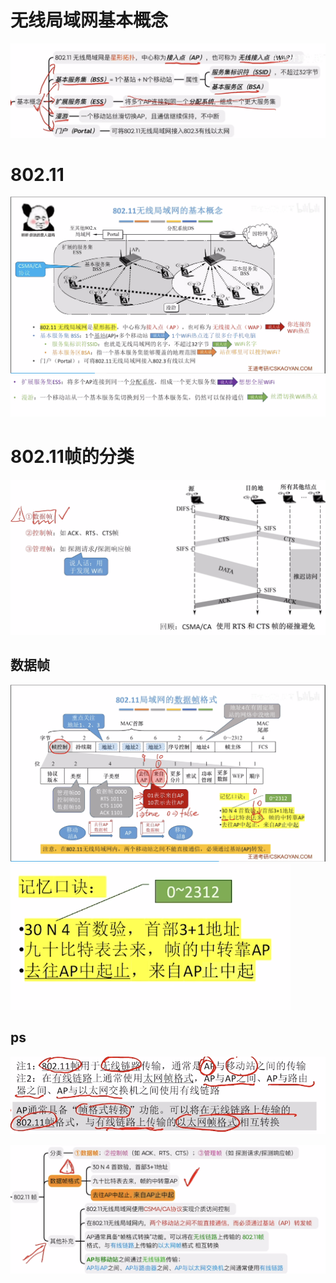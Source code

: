 
# 无线局域网基本概念
![输入图片说明](/imgs/2025-08-02/1aeLy4bjlBDCaKJO.png)
# 802.11
![输入图片说明](/imgs/2025-08-02/Na0LyCur7vefQxaV.png)
![输入图片说明](/imgs/2025-08-02/YJhJ3oIXTFoMCHs9.png)
# 802.11帧的分类
![输入图片说明](/imgs/2025-08-02/hyaFkBlrS21DSJ4A.png)

## 数据帧
![输入图片说明](/imgs/2025-08-02/lAlFO4H0BB6NDg6l.png)
![输入图片说明](/imgs/2025-08-02/x4Q2jnHfZe68cHCH.png)
## ps
![输入图片说明](/imgs/2025-08-02/oJ834eBtewvHsLHW.png)

![输入图片说明](/imgs/2025-08-02/X6WLIZyUEpPA2KNo.png)
<!--stackedit_data:
eyJoaXN0b3J5IjpbMjAzNzc5NzI2OSwxNTQ2OTg0Nzk5XX0=
-->
